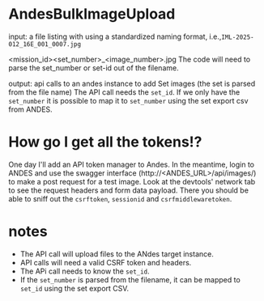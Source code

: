 # AndesBulkImageUpload


input: a file listing with using a standardized naming format, i.e.,`IML-2025-012_16E_001_0007.jpg`

<mission_id>_<zone>_<set_number>_<image_number>.jpg
The code will need to parse the set_number or set-id out of the filename.

output: api calls to an andes instance to add Set images (the set is parsed from the file name)
The API call needs the `set_id`. If we only have the `set_number` it is possible to map it to `set_number` using the set export csv from ANDES.

# How go I get all the tokens!?
One day I'll add an API token manager to Andes. In the meantime, login to ANDES and use the swagger interface (http://<ANDES_URL>/api/images/) to make a post request for a test image. Look at the devtools' network tab to see the request headers and form data payload.
There you should be able to sniff out the `csrftoken`, `sessionid` and `csrfmiddlewaretoken`.

# notes
- The API call will upload files to the ANdes target instance.
- API calls will need a valid CSRF token and headers.
- The APi call needs to know the `set_id`.
- If the `set_number` is parsed from the filename, it can be mapped to `set_id` using the set export CSV.

